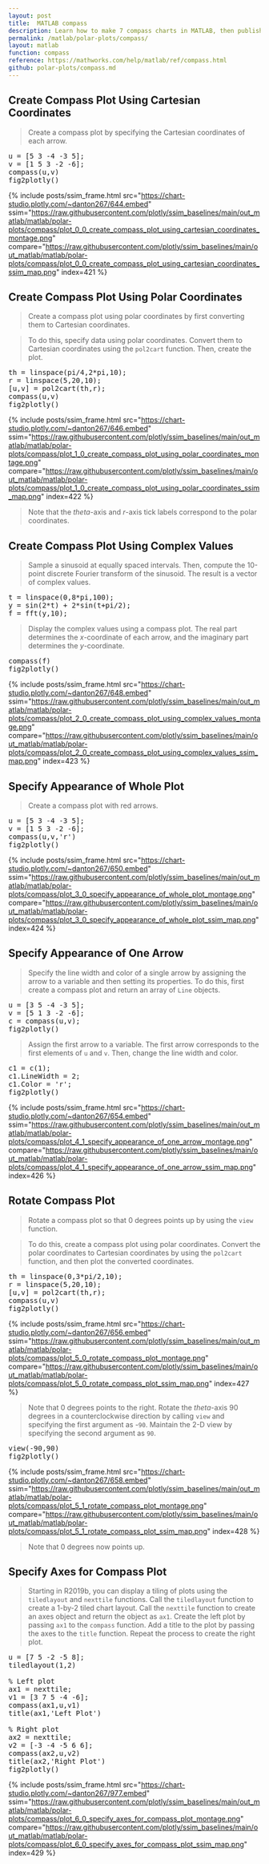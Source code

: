 ```yaml
---
layout: post
title:  MATLAB compass
description: Learn how to make 7 compass charts in MATLAB, then publish them to the Web with Plotly.
permalink: /matlab/polar-plots/compass/
layout: matlab
function: compass
reference: https://mathworks.com/help/matlab/ref/compass.html
github: polar-plots/compass.md
---
```


## Create Compass Plot Using Cartesian Coordinates

> Create a compass plot by specifying the Cartesian coordinates of each arrow.

<pre class="mcode">u = [5 3 -4 -3 5];
v = [1 5 3 -2 -6];
compass(u,v)
fig2plotly()</pre>
{% include posts/ssim_frame.html 
  src="https://chart-studio.plotly.com/~danton267/644.embed" 
  ssim="https://raw.githubusercontent.com/plotly/ssim_baselines/main/out_matlab/matlab/polar-plots/compass/plot_0_0_create_compass_plot_using_cartesian_coordinates_montage.png" 
  compare="https://raw.githubusercontent.com/plotly/ssim_baselines/main/out_matlab/matlab/polar-plots/compass/plot_0_0_create_compass_plot_using_cartesian_coordinates_ssim_map.png" 
  index=421
%}



<!--------------------- EXAMPLE BREAK ------------------------->

## Create Compass Plot Using Polar Coordinates

> Create a compass plot using polar coordinates by first converting them to Cartesian coordinates. 

> To do this, specify data using polar coordinates. Convert them to Cartesian coordinates using the `pol2cart` function. Then, create the plot. 

<pre class="mcode">th = linspace(pi/4,2*pi,10);
r = linspace(5,20,10);
[u,v] = pol2cart(th,r);
compass(u,v)
fig2plotly()</pre>
{% include posts/ssim_frame.html 
  src="https://chart-studio.plotly.com/~danton267/646.embed" 
  ssim="https://raw.githubusercontent.com/plotly/ssim_baselines/main/out_matlab/matlab/polar-plots/compass/plot_1_0_create_compass_plot_using_polar_coordinates_montage.png" 
  compare="https://raw.githubusercontent.com/plotly/ssim_baselines/main/out_matlab/matlab/polar-plots/compass/plot_1_0_create_compass_plot_using_polar_coordinates_ssim_map.png" 
  index=422
%}

> Note that the *theta*-axis and *r*-axis tick labels correspond to the polar coordinates.



<!--------------------- EXAMPLE BREAK ------------------------->

## Create Compass Plot Using Complex Values

> Sample a sinusoid at equally spaced intervals. Then, compute the 10-point discrete Fourier transform of the sinusoid. The result is a vector of complex values.

<pre class="mcode">t = linspace(0,8*pi,100);
y = sin(2*t) + 2*sin(t+pi/2);
f = fft(y,10);</pre>
> Display the complex values using a compass plot. The real part determines the *x*-coordinate of each arrow, and the imaginary part determines the *y*-coordinate.

<pre class="mcode">compass(f)
fig2plotly()</pre>
{% include posts/ssim_frame.html 
  src="https://chart-studio.plotly.com/~danton267/648.embed" 
  ssim="https://raw.githubusercontent.com/plotly/ssim_baselines/main/out_matlab/matlab/polar-plots/compass/plot_2_0_create_compass_plot_using_complex_values_montage.png" 
  compare="https://raw.githubusercontent.com/plotly/ssim_baselines/main/out_matlab/matlab/polar-plots/compass/plot_2_0_create_compass_plot_using_complex_values_ssim_map.png" 
  index=423
%}



<!--------------------- EXAMPLE BREAK ------------------------->

## Specify Appearance of Whole Plot

> Create a compass plot with red arrows.

<pre class="mcode">u = [5 3 -4 -3 5];
v = [1 5 3 -2 -6];
compass(u,v,'r')
fig2plotly()</pre>
{% include posts/ssim_frame.html 
  src="https://chart-studio.plotly.com/~danton267/650.embed" 
  ssim="https://raw.githubusercontent.com/plotly/ssim_baselines/main/out_matlab/matlab/polar-plots/compass/plot_3_0_specify_appearance_of_whole_plot_montage.png" 
  compare="https://raw.githubusercontent.com/plotly/ssim_baselines/main/out_matlab/matlab/polar-plots/compass/plot_3_0_specify_appearance_of_whole_plot_ssim_map.png" 
  index=424
%}



<!--------------------- EXAMPLE BREAK ------------------------->

## Specify Appearance of One Arrow

> Specify the line width and color of a single arrow by assigning the arrow to a variable and then setting its properties. To do this, first create a compass plot and return an array of `Line` objects.

<pre class="mcode">u = [3 5 -4 -3 5];
v = [5 1 3 -2 -6];
c = compass(u,v);
fig2plotly()</pre>
> Assign the first arrow to a variable. The first arrow corresponds to the first elements of `u` and `v`. Then, change the line width and color.

<pre class="mcode">c1 = c(1);
c1.LineWidth = 2;
c1.Color = 'r';
fig2plotly()</pre>
{% include posts/ssim_frame.html 
  src="https://chart-studio.plotly.com/~danton267/654.embed" 
  ssim="https://raw.githubusercontent.com/plotly/ssim_baselines/main/out_matlab/matlab/polar-plots/compass/plot_4_1_specify_appearance_of_one_arrow_montage.png" 
  compare="https://raw.githubusercontent.com/plotly/ssim_baselines/main/out_matlab/matlab/polar-plots/compass/plot_4_1_specify_appearance_of_one_arrow_ssim_map.png" 
  index=426
%}



<!--------------------- EXAMPLE BREAK ------------------------->

## Rotate Compass Plot

> Rotate a compass plot so that 0 degrees points up by using the `view` function.

> To do this, create a compass plot using polar coordinates. Convert the polar coordinates to Cartesian coordinates by using the `pol2cart` function, and then plot the converted coordinates.

<pre class="mcode">th = linspace(0,3*pi/2,10);
r = linspace(5,20,10);
[u,v] = pol2cart(th,r);
compass(u,v)
fig2plotly()</pre>
{% include posts/ssim_frame.html 
  src="https://chart-studio.plotly.com/~danton267/656.embed" 
  ssim="https://raw.githubusercontent.com/plotly/ssim_baselines/main/out_matlab/matlab/polar-plots/compass/plot_5_0_rotate_compass_plot_montage.png" 
  compare="https://raw.githubusercontent.com/plotly/ssim_baselines/main/out_matlab/matlab/polar-plots/compass/plot_5_0_rotate_compass_plot_ssim_map.png" 
  index=427
%}

> Note that 0 degrees points to the right. Rotate the *theta*-axis 90 degrees in a counterclockwise direction by calling `view` and specifying the first argument as -`90`. Maintain the 2-D view by specifying the second argument as `90`.

<pre class="mcode">view(-90,90)
fig2plotly()</pre>
{% include posts/ssim_frame.html 
  src="https://chart-studio.plotly.com/~danton267/658.embed" 
  ssim="https://raw.githubusercontent.com/plotly/ssim_baselines/main/out_matlab/matlab/polar-plots/compass/plot_5_1_rotate_compass_plot_montage.png" 
  compare="https://raw.githubusercontent.com/plotly/ssim_baselines/main/out_matlab/matlab/polar-plots/compass/plot_5_1_rotate_compass_plot_ssim_map.png" 
  index=428
%}

> Note that 0 degrees now points up.



<!--------------------- EXAMPLE BREAK ------------------------->

## Specify Axes for Compass Plot

> Starting in R2019b, you can display a tiling of plots using the `tiledlayout` and `nexttile` functions. Call the `tiledlayout` function to create a 1-by-2 tiled chart layout. Call the `nexttile` function to create an axes object and return the object as `ax1`. Create the left plot by passing `ax1` to the `compass` function. Add a title to the plot by passing the axes to the `title` function. Repeat the process to create the right plot.

<pre class="mcode">u = [7 5 -2 -5 8];
tiledlayout(1,2)

% Left plot
ax1 = nexttile;
v1 = [3 7 5 -4 -6];
compass(ax1,u,v1)
title(ax1,'Left Plot')

% Right plot
ax2 = nexttile;
v2 = [-3 -4 -5 6 6];
compass(ax2,u,v2)
title(ax2,'Right Plot')
fig2plotly()</pre>
{% include posts/ssim_frame.html 
  src="https://chart-studio.plotly.com/~danton267/977.embed" 
  ssim="https://raw.githubusercontent.com/plotly/ssim_baselines/main/out_matlab/matlab/polar-plots/compass/plot_6_0_specify_axes_for_compass_plot_montage.png" 
  compare="https://raw.githubusercontent.com/plotly/ssim_baselines/main/out_matlab/matlab/polar-plots/compass/plot_6_0_specify_axes_for_compass_plot_ssim_map.png" 
  index=429
%}



<!--------------------- EXAMPLE BREAK ------------------------->

